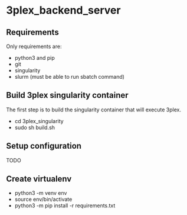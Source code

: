 # 3plex_backend_server

## Requirements
Only requirements are:
* python3 and pip
* git
* singularity
* slurm (must be able to run sbatch command)

## Build 3plex singularity container
The first step is to build the singularity container that will execute 3plex. 
* cd 3plex_singularity
* sudo sh build.sh

## Setup configuration
TODO

## Create virtualenv
* python3 -m venv env
* source env/bin/activate
* python3 -m pip install -r requirements.txt